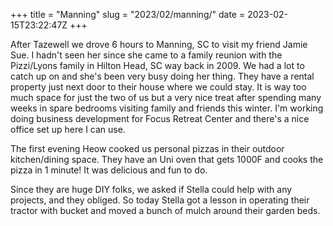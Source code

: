 +++
title = "Manning"
slug = "2023/02/manning/"
date = 2023-02-15T23:22:47Z
+++

After Tazewell we drove 6 hours to Manning, SC to visit my friend Jamie Sue. I hadn't seen her since she came to a family reunion with the Pizzi/Lyons family in Hilton Head, SC way back in 2009. We had a lot to catch up on and she's been very busy doing her thing. They have a rental property just next door to their house where we could stay. It is way too much space for just the two of us but a very nice treat after spending many weeks in spare bedrooms visiting family and friends this winter. I'm working doing business development for Focus Retreat Center and there's a nice office set up here I can use.

The first evening Heow cooked us personal pizzas in their outdoor kitchen/dining space. They have an Uni oven that gets 1000F and cooks the pizza in 1 minute! It was delicious and fun to do.

Since they are huge DIY folks, we asked if Stella could help with any projects, and they obliged. So today Stella got a lesson in operating their tractor with bucket and moved a bunch of mulch around their garden beds.
